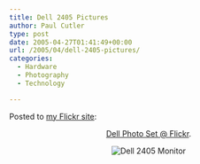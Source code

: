 ```yaml
---
title: Dell 2405 Pictures
author: Paul Cutler
type: post
date: 2005-04-27T01:41:49+00:00
url: /2005/04/dell-2405-pictures/
categories:
  - Hardware
  - Photography
  - Technology

---
```

Posted to [my Flickr site][1]:
  


<center>
  </p> 
  
  <p>
    <a href="http://www.flickr.com/photos/silwenae/sets/273635/">Dell Photo Set @ Flickr</a>.
  </p>
  
  <p>
    <img src="https://i1.wp.com/photos7.flickr.com/11117233_5d9ff806c4_m.jpg?w=700" alt="Dell 2405 Monitor" data-recalc-dims="1" />
  </p>
  
  <p>
    </center>
  </p>

 [1]: http://www.flickr.com/photos/silwenae/